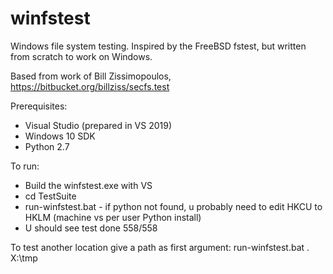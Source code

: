 # winfstest
Windows file system testing. Inspired by the FreeBSD fstest, but written from scratch to work on Windows.

Based from work of Bill Zissimopoulos, https://bitbucket.org/billziss/secfs.test

Prerequisites:
* Visual Studio (prepared in VS 2019)
* Windows 10 SDK 
* Python 2.7

To run:
* Build the winfstest.exe with VS
* cd TestSuite
* run-winfstest.bat - if python not found, u probably need to edit HKCU to HKLM (machine vs per user Python install)
* U should see test done 558/558 

To test another location give a path as first argument: run-winfstest.bat . X:\tmp
